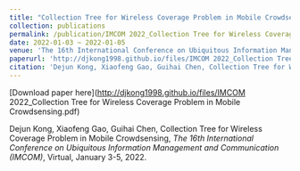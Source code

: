 ```yaml
---
title: "Collection Tree for Wireless Coverage Problem in Mobile Crowdsensing"
collection: publications
permalink: /publication/IMCOM 2022_Collection Tree for Wireless Coverage Problem in Mobile Crowdsensing
date: 2022-01-03 ~ 2022-01-05
venue: 'The 16th International Conference on Ubiquitous Information Management and Communication (IMCOM)'
paperurl: 'http://djkong1998.github.io/files/IMCOM 2022_Collection Tree for Wireless Coverage Problem in Mobile Crowdsensing'
citation: 'Dejun Kong, Xiaofeng Gao, Guihai Chen, Collection Tree for Wireless Coverage Problem in Mobile Crowdsensing, <i>The 16th International Conference on Ubiquitous Information Management and Communication (IMCOM)</i>, Virtual, January 3-5, 2022.'
---
```

[Download paper here](http://djkong1998.github.io/files/IMCOM 2022_Collection Tree for Wireless Coverage Problem in Mobile Crowdsensing.pdf)

Dejun Kong, Xiaofeng Gao, Guihai Chen, Collection Tree for Wireless Coverage Problem in Mobile Crowdsensing, <i>The 16th International Conference on Ubiquitous Information Management and Communication (IMCOM)</i>, Virtual, January 3-5, 2022.
